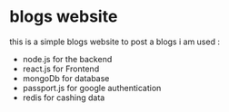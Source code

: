 # blogs website

this is a simple blogs website to post a blogs
i am used :

- node.js for the backend
- react.js for Frontend
- mongoDb for database
- passport.js for google authentication
- redis for cashing data
